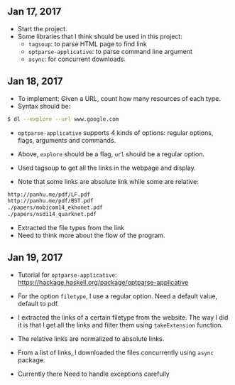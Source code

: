 ## Jan 17, 2017 

- Start the project. 
- Some libraries that I think should be used in this project: 
  + `tagsoup`: to parse HTML page to find link 
  + `optparse-applicative`: to parse command line argument 
  + `async`: for concurrent downloads. 
  
## Jan 18, 2017 

- To implement: Given a URL, count how many resources of each type. 
- Syntax should be: 

```sh
$ dl --explore --url www.google.com
```

- `optparse-applicative` supports 4 kinds of options: regular options,
  flags, arguments and commands. 
  
- Above, `explore` should be a flag, `url` should be a regular
  option. 
  
- Used tagsoup to get all the links in the webpage and display. 

- Note that some links are absolute link while some are relative: 

```sh
http://panhu.me/pdf/LF.pdf
http://panhu.me/pdf/BST.pdf
./papers/mobicom14_ekhonet.pdf
./papers/nsdi14_quarknet.pdf
```
- Extracted the file types from the link 
- Need to think more about the flow of the program. 

## Jan 19, 2017 

- Tutorial for `optparse-applicative`:
  https://hackage.haskell.org/package/optparse-applicative
  
- For the option `filetype`, I use a regular option. Need a default
  value, default to pdf. 

- I extracted the links of a certain filetype from the website. The
  way I did it is that I get all the links and filter them using
  `takeExtension` function. 
  
- The relative links are normalized to absolute links.   

- From a list of links, I downloaded the files concurrently using
  `async` package.
  
- Currently there Need to handle exceptions carefully 
